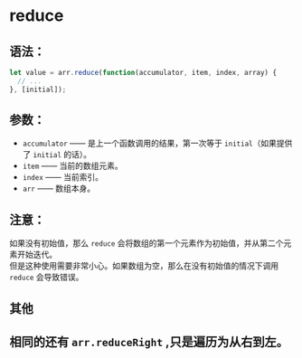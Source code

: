 # reduce  
## 语法：
```JavaScript
let value = arr.reduce(function(accumulator, item, index, array) {
  // ...
}, [initial]);
```
## 参数：
- `accumulator` —— 是上一个函数调用的结果，第一次等于 `initial`（如果提供了 `initial` 的话）。   
- `item` —— 当前的数组元素。  
- `index` —— 当前索引。
- `arr` —— 数组本身。

## 注意：
如果没有初始值，那么 `reduce` 会将数组的第一个元素作为初始值，并从第二个元素开始迭代。  
但是这种使用需要非常小心。如果数组为空，那么在没有初始值的情况下调用 `reduce` 会导致错误。

## 其他  
## 相同的还有 `arr.reduceRight` ,只是遍历为从右到左。



